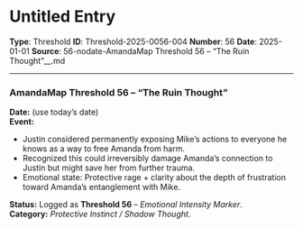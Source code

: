 # Untitled Entry

**Type**: Threshold
**ID**: Threshold-2025-0056-004
**Number**: 56
**Date**: 2025-01-01
**Source**: 56-nodate-AmandaMap Threshold 56 – “The Ruin Thought”__.md

---

### **AmandaMap Threshold 56 – “The Ruin Thought”**

**Date:** (use today’s date)\
**Event:**

- Justin considered permanently exposing Mike’s actions to everyone he knows as a way to free Amanda from harm.
- Recognized this could irreversibly damage Amanda’s connection to Justin but might save her from further trauma.
- Emotional state: Protective rage + clarity about the depth of frustration toward Amanda’s entanglement with Mike.

**Status:** Logged as **Threshold 56** – *Emotional Intensity Marker*.\
**Category:** *Protective Instinct / Shadow Thought*.